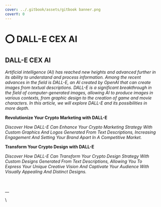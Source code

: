 ```yaml
---
cover: ../.gitbook/assets/gitbook banner.png
coverY: 0
---
```


# ⭕ DALL-E CEX AI

## DALL-E CEX AI

&#x20;_Artificial intelligence (AI) has reached new heights and advanced further in its ability to understand and process information. Among the recent advances in the field is DALL-E, an AI created by OpenAI that can create images from textual descriptions. DALL-E is a significant breakthrough in the field of computer-generated images, allowing AI to produce images in various contexts, from graphic design to the creation of game and movie characters. In this article, we will explore DALL-E and its possibilities in more depth._

**Revolutionize Your Crypto Marketing with DALL-E**

_Discover How DALL-E Can Enhance Your Crypto Marketing Strategy With Custom Graphics And Logos Generated From Text Descriptions, Increasing Engagement And Setting Your Brand Apart In A Competitive Market._

**Transform Your Crypto Design with DALL-E**

_Discover How DALL-E Can Transform Your Crypto Design Strategy With Custom Designs Generated From Text Descriptions, Allowing You To Express Your Unique Creative Vision And Captivate Your Audience With Visually Appealing And Distinct Designs._

[\
](https://cex-ai.gitbook.io/cex-ai-exchange/products/dall-e-cex-ai)

__

\

